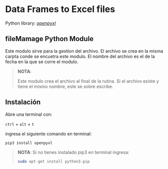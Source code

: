 # Data Frames to Excel files

Python library: [*openpyxl*](https://openpyxl.readthedocs.io/en/stable/index.html)

## fileMamage Python Module

Este modulo sirve para la gestion del archivo. El archivo se crea en la misma carpta conde se encuetra este modulo. El nombre del archivo es el de la fecha en la que se corre el modulo.  

> **NOTA**:
>
> Este modulo crea el archivo al final de la rutina.
> Si el archivo existe y tiene el mismo nombre, este
> se sobre escribe.

## Instalación

Abre una terminal con:

`ctrl` + `alt` + `t`

ingresa el siguiente comando en terminal:

``` bash
pip3 install openpyxl
```

> **NOTA**:  Si no tienes instalado pip3 en terminal ingresa:
>
> ``` bash
> sudo apt-get install python3-pip
>```